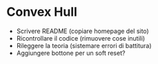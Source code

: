 # Convex Hull

-   Scrivere README (copiare homepage del sito)
-   Ricontrollare il codice (rimuovere cose inutili)
-   Rileggere la teoria (sistemare errori di battitura)
-   Aggiungere bottone per un soft reset?
